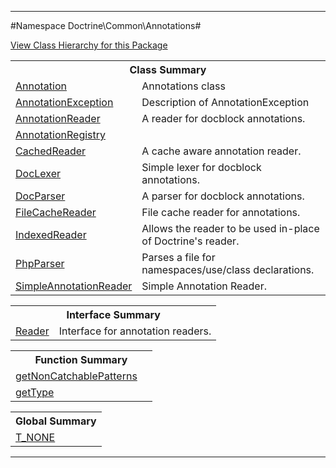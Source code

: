 

- - -

#Namespace Doctrine\Common\Annotations#

<div><a href='https://github.com/JeyDotC/Hirudo-docs/blob/master/Doctrine/Common/Annotations//package-tree.md'>View Class Hierarchy for this Package</a></div>

<table class="title">
<tr><th colspan="2" class="title">Class Summary</th></tr>
<tr><td class="name"><a href="https://github.com/JeyDotC/Hirudo-docs/blob/master/Doctrine/Common/Annotations/Annotation.md">Annotation</a></td><td class="description">Annotations class</td></tr>
<tr><td class="name"><a href="https://github.com/JeyDotC/Hirudo-docs/blob/master/Doctrine/Common/Annotations/AnnotationException.md">AnnotationException</a></td><td class="description">Description of AnnotationException</td></tr>
<tr><td class="name"><a href="https://github.com/JeyDotC/Hirudo-docs/blob/master/Doctrine/Common/Annotations/AnnotationReader.md">AnnotationReader</a></td><td class="description">A reader for docblock annotations.</td></tr>
<tr><td class="name"><a href="https://github.com/JeyDotC/Hirudo-docs/blob/master/Doctrine/Common/Annotations/AnnotationRegistry.md">AnnotationRegistry</a></td><td class="description"></td></tr>
<tr><td class="name"><a href="https://github.com/JeyDotC/Hirudo-docs/blob/master/Doctrine/Common/Annotations/CachedReader.md">CachedReader</a></td><td class="description">A cache aware annotation reader.</td></tr>
<tr><td class="name"><a href="https://github.com/JeyDotC/Hirudo-docs/blob/master/Doctrine/Common/Annotations/DocLexer.md">DocLexer</a></td><td class="description">Simple lexer for docblock annotations.</td></tr>
<tr><td class="name"><a href="https://github.com/JeyDotC/Hirudo-docs/blob/master/Doctrine/Common/Annotations/DocParser.md">DocParser</a></td><td class="description">A parser for docblock annotations.
</td></tr>
<tr><td class="name"><a href="https://github.com/JeyDotC/Hirudo-docs/blob/master/Doctrine/Common/Annotations/FileCacheReader.md">FileCacheReader</a></td><td class="description">File cache reader for annotations.</td></tr>
<tr><td class="name"><a href="https://github.com/JeyDotC/Hirudo-docs/blob/master/Doctrine/Common/Annotations/IndexedReader.md">IndexedReader</a></td><td class="description">Allows the reader to be used in-place of Doctrine's reader.</td></tr>
<tr><td class="name"><a href="https://github.com/JeyDotC/Hirudo-docs/blob/master/Doctrine/Common/Annotations/PhpParser.md">PhpParser</a></td><td class="description">Parses a file for namespaces/use/class declarations.</td></tr>
<tr><td class="name"><a href="https://github.com/JeyDotC/Hirudo-docs/blob/master/Doctrine/Common/Annotations/SimpleAnnotationReader.md">SimpleAnnotationReader</a></td><td class="description">Simple Annotation Reader.
</td></tr>
</table>

<table class="title">
<tr><th colspan="2" class="title">Interface Summary</th></tr>
<tr><td class="name"><a href="https://github.com/JeyDotC/Hirudo-docs/blob/master/Doctrine/Common/Annotations/Reader.md">Reader</a></td><td class="description">Interface for annotation readers.</td></tr>
</table>

<table class="title">
<tr><th colspan="2" class="title">Function Summary</th></tr>
<tr><td class="name"><a href="package-functions.md#getNonCatchablePatterns">getNonCatchablePatterns</a></td><td class="description"></td></tr>
<tr><td class="name"><a href="package-functions.md#getType">getType</a></td><td class="description"></td></tr>
</table>

<table class="title">
<tr><th colspan="2" class="title">Global Summary</th></tr>
<tr><td class="name"><a href="package-globals.md#T_NONE">T_NONE</a></td><td class="description"></td></tr>
</table>

- - -

